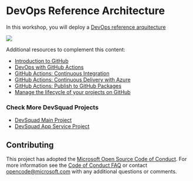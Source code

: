 # DevOps Reference Architecture 

In this workshop, you will deploy a [DevOps reference arquitecture](https://docs.microsoft.com/en-us/azure/architecture/solution-ideas/articles/devsecops-in-github)

![](https://docs.microsoft.com/en-us/azure/architecture/solution-ideas/media/devsecops-in-github-data-flow.png)

Additional resources to complement this content:

- [Introduction to GitHub](https://lab.github.com/githubtraining/introduction-to-github)
- [DevOps with GitHub Actions](https://lab.github.com/githubtraining/devops-with-github-actions)
- [GitHub Actions: Continuous Integration](https://lab.github.com/githubtraining/github-actions:-continuous-integration)
- [GitHub Actions: Continuous Delivery with Azure](https://lab.github.com/githubtraining/github-actions:-continuous-delivery-with-azure)
- [GitHub Actions: Publish to GitHub Packages](https://lab.github.com/githubtraining/github-actions:-publish-to-github-packages)
- [Manage the lifecycle of your projects on GitHub](https://docs.microsoft.com/en-us/learn/paths/github-administration-products/)

### Check More DevSquad Projects
* [DevSquad Main Project](https://github.com/microsoft/fast-prototyping)
* [DevSquad App Service Project](https://github.com/oaviles/hello_appservice)

## Contributing

This project has adopted the [Microsoft Open Source Code of Conduct](https://opensource.microsoft.com/codeofconduct/). For more information see the [Code of Conduct FAQ](https://opensource.microsoft.com/codeofconduct/faq/) or contact [opencode@microsoft.com](mailto:opencode@microsoft.com) with any additional questions or comments.
  
